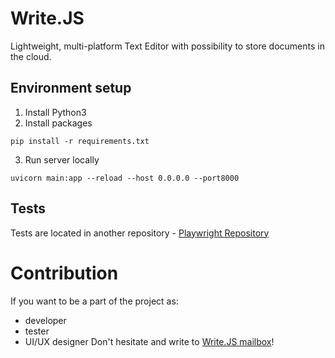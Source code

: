 # Write.JS

Lightweight, multi-platform Text Editor with possibility to store documents in the cloud.


## Environment setup
1. Install Python3
2. Install packages
```
pip install -r requirements.txt
```
3. Run server locally
```
uvicorn main:app --reload --host 0.0.0.0 --port8000
```
## Tests
Tests are located in another repository - [Playwright Repository](https://github.com/milessic/playwright-js-demo)



# Contribution
If you want to be a part of the project as:
- developer
- tester
- UI/UX designer
Don't hesitate and write to [Write.JS mailbox](mailto:writejs.help@gmail.com?subject=Contribution)!
